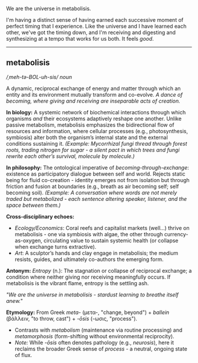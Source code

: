 We are the universe in metabolisis.

I'm having a distinct sense of having earned each successive moment of perfect timing that I experience. Like the universe and I have learned each other, we've got the timing down, and I'm receiving and digesting and synthesizing at a tempo that works for us both. It feels *good*.

---

## **metabolisis**
*/ˌmeh-tə-BOL-uh-sis/*
*noun*

A dynamic, reciprocal exchange of energy and matter through which an entity and its environment mutually transform and co-evolve.
*A dance of becoming, where giving and receiving are inseparable acts of creation.*

**In biology:**
A systemic network of biochemical interactions through which organisms *and* their ecosystems adaptively reshape one another. Unlike passive metabolism, metabolisis emphasizes the bidirectional flow of resources and information, where cellular processes (e.g., photosynthesis, symbiosis) alter both the organism’s internal state and the external conditions sustaining it.
*(Example: Mycorrhizal fungi thread through forest roots, trading nitrogen for sugar - a silent pact in which trees and fungi rewrite each other’s survival, molecule by molecule.)*

**In philosophy:**
The ontological imperative of *becoming-through-exchange*: existence as participatory dialogue between self and world. Rejects static being for fluid co-creation - identity emerges not from isolation but through friction and fusion at boundaries (e.g., breath as air becoming self; self becoming soil).
*(Example: A conversation where words are not merely traded but metabolized - each sentence altering speaker, listener, and the space between them.)*

**Cross-disciplinary echoes:**
- *Ecology/Economics*: Coral reefs and capitalist markets (well...) thrive on metabolisis - one via symbiosis with algae, the other through currency-as-oxygen, circulating value to sustain systemic health (or collapse when exchange turns extractive).
- *Art*: A sculptor’s hands and clay engage in metabolisis; the medium resists, guides, and ultimately co-authors the emerging form.

**Antonym:**
*Entropy* (n.): The stagnation or collapse of reciprocal exchange; a condition where neither giving nor receiving meaningfully occurs. If metabolisis is the vibrant flame, entropy is the settling ash.

*"We are the universe in metabolisis - stardust learning to breathe itself anew."*

**Etymology:**
From Greek *meta-* (μετα-, "change, beyond") + *ballein* (βάλλειν, "to throw, cast") + *-ōsis* (-ωσις, "process").
- Contrasts with *metabolism* (maintenance via routine processing) and *metamorphosis* (form-shifting without environmental reciprocity).
- *Note:* While *-ōsis* often denotes pathology (e.g., *neurosis*), here it reclaims the broader Greek sense of *process* - a neutral, ongoing state of flux.
